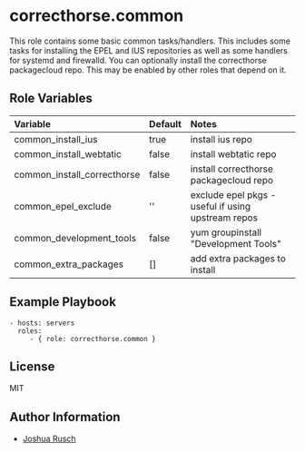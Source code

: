 correcthorse.common
=========

This role contains some basic common tasks/handlers. This includes some tasks for installing the EPEL and IUS repositories as well as some handlers for systemd and firewalld. You can optionally install the correcthorse packagecloud repo. This may be enabled by other roles that depend on it.

Role Variables
--------------
| Variable                              | Default                       | Notes                                         |
| :---                                  | :---                          | :---                                          |
| common_install_ius			| true				| install ius repo				|
| common_install_webtatic		| false				| install webtatic repo				|
| common_install_correcthorse           | false                         | install correcthorse packagecloud repo	|
| common_epel_exclude			| ''				| exclude epel pkgs - useful if using upstream repos |
| common_development_tools		| false				| yum groupinstall "Development Tools"	       |
| common_extra_packages			| []				| add extra packages to install		       |

Example Playbook
----------------

    - hosts: servers
      roles:
         - { role: correcthorse.common }

License
-------

MIT

Author Information
------------------

* [Joshua Rusch](https://correct.horse/)
